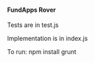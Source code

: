 #### FundApps Rover

Tests are in test.js

Implementation is in index.js

To run:
npm install
grunt
